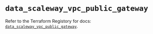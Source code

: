 # `data_scaleway_vpc_public_gateway`

Refer to the Terraform Registory for docs: [`data_scaleway_vpc_public_gateway`](https://www.terraform.io/docs/providers/scaleway/d/vpc_public_gateway).
